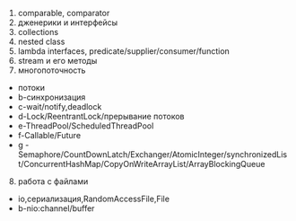 1. comparable, comparator 
2. дженерики и интерфейсы
3. collections
4. nested class
5. lambda interfaces, predicate/supplier/consumer/function
6. stream и его методы
7. многопоточность 
* потоки
* b-синхронизация
* c-wait/notify,deadlock
* d-Lock/ReentrantLock/прерывание потоков
* e-ThreadPool/ScheduledThreadPool
* f-Callable/Future
* g - Semaphore/CountDownLatch/Exchanger/AtomicInteger/synchronizedList/ConcurrentHashMap/CopyOnWriteArrayList/ArrayBlockingQueue
8. работа с файлами
* io,сериализация,RandomAccessFile,File
* b-nio:channel/buffer